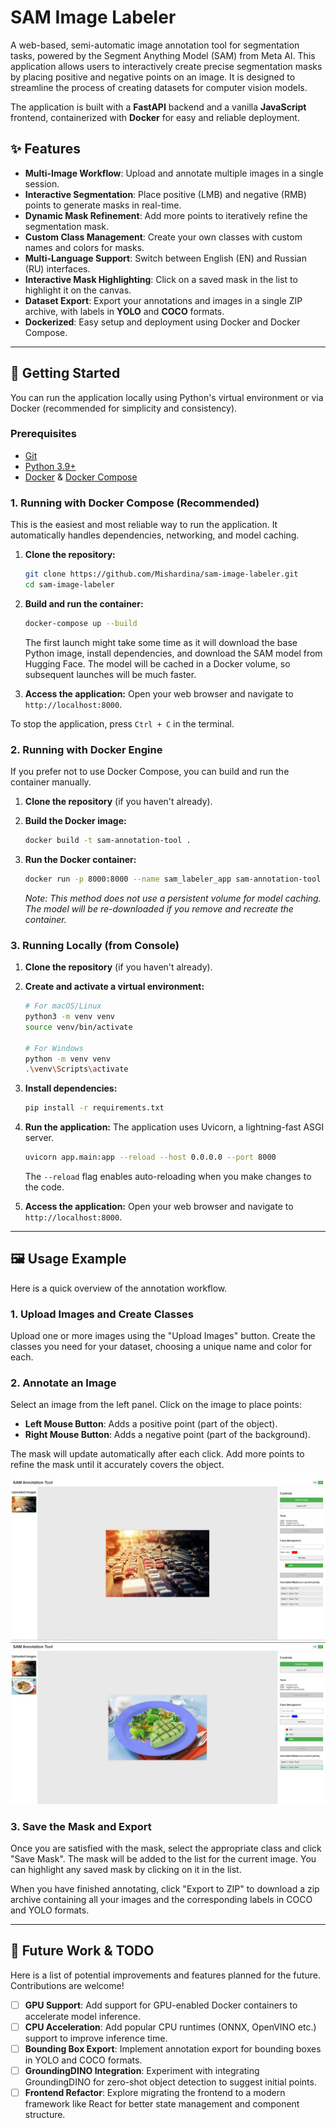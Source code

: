 # SAM Image Labeler

A web-based, semi-automatic image annotation tool for segmentation tasks, powered by the Segment Anything Model (SAM) from Meta AI. This application allows users to interactively create precise segmentation masks by placing positive and negative points on an image. It is designed to streamline the process of creating datasets for computer vision models.

The application is built with a **FastAPI** backend and a vanilla **JavaScript** frontend, containerized with **Docker** for easy and reliable deployment.

## ✨ Features

  * **Multi-Image Workflow**: Upload and annotate multiple images in a single session.
  * **Interactive Segmentation**: Place positive (LMB) and negative (RMB) points to generate masks in real-time.
  * **Dynamic Mask Refinement**: Add more points to iteratively refine the segmentation mask.
  * **Custom Class Management**: Create your own classes with custom names and colors for masks.
  * **Multi-Language Support**: Switch between English (EN) and Russian (RU) interfaces.
  * **Interactive Mask Highlighting**: Click on a saved mask in the list to highlight it on the canvas.
  * **Dataset Export**: Export your annotations and images in a single ZIP archive, with labels in **YOLO** and **COCO** formats.
  * **Dockerized**: Easy setup and deployment using Docker and Docker Compose.

-----

## 🚀 Getting Started

You can run the application locally using Python's virtual environment or via Docker (recommended for simplicity and consistency).

### Prerequisites

  * [Git](https://git-scm.com/)
  * [Python 3.9+](https://www.python.org/)
  * [Docker](https://www.docker.com/products/docker-desktop/) & [Docker Compose](https://docs.docker.com/compose/install/)

### 1\. Running with Docker Compose (Recommended)

This is the easiest and most reliable way to run the application. It automatically handles dependencies, networking, and model caching.

1.  **Clone the repository:**

    ```bash
    git clone https://github.com/Mishardina/sam-image-labeler.git
    cd sam-image-labeler
    ```

2.  **Build and run the container:**

    ```bash
    docker-compose up --build
    ```

    The first launch might take some time as it will download the base Python image, install dependencies, and download the SAM model from Hugging Face. The model will be cached in a Docker volume, so subsequent launches will be much faster.

3.  **Access the application:**
    Open your web browser and navigate to `http://localhost:8000`.

To stop the application, press `Ctrl + C` in the terminal.

### 2\. Running with Docker Engine

If you prefer not to use Docker Compose, you can build and run the container manually.

1.  **Clone the repository** (if you haven't already).

2.  **Build the Docker image:**

    ```bash
    docker build -t sam-annotation-tool .
    ```

3.  **Run the Docker container:**

    ```bash
    docker run -p 8000:8000 --name sam_labeler_app sam-annotation-tool
    ```

    *Note: This method does not use a persistent volume for model caching. The model will be re-downloaded if you remove and recreate the container.*

### 3\. Running Locally (from Console)

1.  **Clone the repository** (if you haven't already).

2.  **Create and activate a virtual environment:**

    ```bash
    # For macOS/Linux
    python3 -m venv venv
    source venv/bin/activate

    # For Windows
    python -m venv venv
    .\venv\Scripts\activate
    ```

3.  **Install dependencies:**

    ```bash
    pip install -r requirements.txt
    ```

4.  **Run the application:**
    The application uses Uvicorn, a lightning-fast ASGI server.

    ```bash
    uvicorn app.main:app --reload --host 0.0.0.0 --port 8000
    ```

    The `--reload` flag enables auto-reloading when you make changes to the code.

5.  **Access the application:**
    Open your web browser and navigate to `http://localhost:8000`.

-----

## 🖼️ Usage Example

Here is a quick overview of the annotation workflow.

### 1\. Upload Images and Create Classes

Upload one or more images using the "Upload Images" button. Create the classes you need for your dataset, choosing a unique name and color for each.

### 2\. Annotate an Image

Select an image from the left panel. Click on the image to place points:

  * **Left Mouse Button**: Adds a positive point (part of the object).
  * **Right Mouse Button**: Adds a negative point (part of the background).

The mask will update automatically after each click. Add more points to refine the mask until it accurately covers the object.

![alt text](readme_images/image.png)
![alt text](readme_images/image-1.png)

### 3\. Save the Mask and Export

Once you are satisfied with the mask, select the appropriate class and click "Save Mask". The mask will be added to the list for the current image. You can highlight any saved mask by clicking on it in the list.

When you have finished annotating, click "Export to ZIP" to download a zip archive containing all your images and the corresponding labels in COCO and YOLO formats.

-----

## 📝 Future Work & TODO

Here is a list of potential improvements and features planned for the future. Contributions are welcome\!

  - [ ] **GPU Support**: Add support for GPU-enabled Docker containers to accelerate model inference.
  - [ ] **CPU Acceleration**: Add popular CPU runtimes (ONNX, OpenVINO etc.) support to improve inference time.
  - [ ] **Bounding Box Export**: Implement annotation export for bounding boxes in YOLO and COCO formats.
  - [ ] **GroundingDINO Integration**: Experiment with integrating GroundingDINO for zero-shot object detection to suggest initial points.
  - [ ] **Frontend Refactor**: Explore migrating the frontend to a modern framework like React for better state management and component structure.
